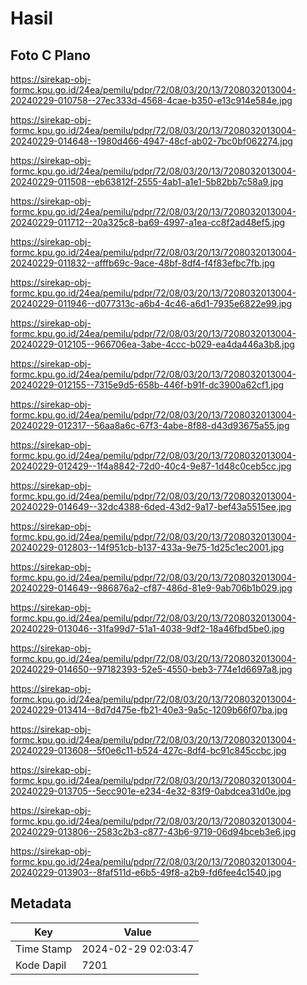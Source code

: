 # Hasil

## Foto C Plano

https://sirekap-obj-formc.kpu.go.id/24ea/pemilu/pdpr/72/08/03/20/13/7208032013004-20240229-010758--27ec333d-4568-4cae-b350-e13c914e584e.jpg

https://sirekap-obj-formc.kpu.go.id/24ea/pemilu/pdpr/72/08/03/20/13/7208032013004-20240229-014648--1980d466-4947-48cf-ab02-7bc0bf062274.jpg

https://sirekap-obj-formc.kpu.go.id/24ea/pemilu/pdpr/72/08/03/20/13/7208032013004-20240229-011508--eb63812f-2555-4ab1-a1e1-5b82bb7c58a9.jpg

https://sirekap-obj-formc.kpu.go.id/24ea/pemilu/pdpr/72/08/03/20/13/7208032013004-20240229-011712--20a325c8-ba69-4997-a1ea-cc8f2ad48ef5.jpg

https://sirekap-obj-formc.kpu.go.id/24ea/pemilu/pdpr/72/08/03/20/13/7208032013004-20240229-011832--afffb69c-9ace-48bf-8df4-f4f83efbc7fb.jpg

https://sirekap-obj-formc.kpu.go.id/24ea/pemilu/pdpr/72/08/03/20/13/7208032013004-20240229-011946--d077313c-a6b4-4c46-a6d1-7935e6822e99.jpg

https://sirekap-obj-formc.kpu.go.id/24ea/pemilu/pdpr/72/08/03/20/13/7208032013004-20240229-012105--966706ea-3abe-4ccc-b029-ea4da446a3b8.jpg

https://sirekap-obj-formc.kpu.go.id/24ea/pemilu/pdpr/72/08/03/20/13/7208032013004-20240229-012155--7315e9d5-658b-446f-b91f-dc3900a62cf1.jpg

https://sirekap-obj-formc.kpu.go.id/24ea/pemilu/pdpr/72/08/03/20/13/7208032013004-20240229-012317--56aa8a6c-67f3-4abe-8f88-d43d93675a55.jpg

https://sirekap-obj-formc.kpu.go.id/24ea/pemilu/pdpr/72/08/03/20/13/7208032013004-20240229-012429--1f4a8842-72d0-40c4-9e87-1d48c0ceb5cc.jpg

https://sirekap-obj-formc.kpu.go.id/24ea/pemilu/pdpr/72/08/03/20/13/7208032013004-20240229-014649--32dc4388-6ded-43d2-9a17-bef43a5515ee.jpg

https://sirekap-obj-formc.kpu.go.id/24ea/pemilu/pdpr/72/08/03/20/13/7208032013004-20240229-012803--14f951cb-b137-433a-9e75-1d25c1ec2001.jpg

https://sirekap-obj-formc.kpu.go.id/24ea/pemilu/pdpr/72/08/03/20/13/7208032013004-20240229-014649--986876a2-cf87-486d-81e9-9ab706b1b029.jpg

https://sirekap-obj-formc.kpu.go.id/24ea/pemilu/pdpr/72/08/03/20/13/7208032013004-20240229-013046--31fa99d7-51a1-4038-9df2-18a46fbd5be0.jpg

https://sirekap-obj-formc.kpu.go.id/24ea/pemilu/pdpr/72/08/03/20/13/7208032013004-20240229-014650--97182393-52e5-4550-beb3-774e1d6697a8.jpg

https://sirekap-obj-formc.kpu.go.id/24ea/pemilu/pdpr/72/08/03/20/13/7208032013004-20240229-013414--8d7d475e-fb21-40e3-9a5c-1209b66f07ba.jpg

https://sirekap-obj-formc.kpu.go.id/24ea/pemilu/pdpr/72/08/03/20/13/7208032013004-20240229-013608--5f0e6c11-b524-427c-8df4-bc91c845ccbc.jpg

https://sirekap-obj-formc.kpu.go.id/24ea/pemilu/pdpr/72/08/03/20/13/7208032013004-20240229-013705--5ecc901e-e234-4e32-83f9-0abdcea31d0e.jpg

https://sirekap-obj-formc.kpu.go.id/24ea/pemilu/pdpr/72/08/03/20/13/7208032013004-20240229-013806--2583c2b3-c877-43b6-9719-06d94bceb3e6.jpg

https://sirekap-obj-formc.kpu.go.id/24ea/pemilu/pdpr/72/08/03/20/13/7208032013004-20240229-013903--8faf511d-e6b5-49f8-a2b9-fd6fee4c1540.jpg


## Metadata

| Key        | Value               |
| ---------- | ------------------- |
| Time Stamp | 2024-02-29 02:03:47 |
| Kode Dapil | 7201                |



